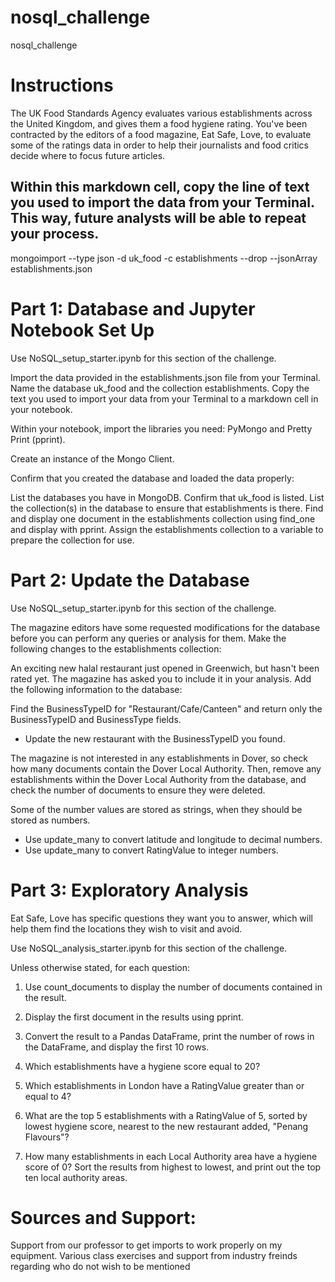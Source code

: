 # nosql_challenge
nosql_challenge


# Instructions
The UK Food Standards Agency evaluates various establishments across the United Kingdom, and gives them a food hygiene rating. You've been contracted by the editors of a food magazine, Eat Safe, Love, to evaluate some of the ratings data in order to help their journalists and food critics decide where to focus future articles.

##  Within this markdown cell, copy the line of text you used to import the data from your Terminal. This way, future analysts will be able to repeat your process.

mongoimport --type json -d uk_food -c establishments --drop --jsonArray establishments.json


#  Part 1: Database and Jupyter Notebook Set Up
Use NoSQL_setup_starter.ipynb for this section of the challenge.

Import the data provided in the establishments.json file from your Terminal. Name the database uk_food and the collection establishments. Copy the text you used to import your data from your Terminal to a markdown cell in your notebook.

Within your notebook, import the libraries you need: PyMongo and Pretty Print (pprint).

Create an instance of the Mongo Client.

Confirm that you created the database and loaded the data properly:

List the databases you have in MongoDB. Confirm that uk_food is listed.
List the collection(s) in the database to ensure that establishments is there.
Find and display one document in the establishments collection using find_one and display with pprint.
Assign the establishments collection to a variable to prepare the collection for use.

#  Part 2: Update the Database
Use NoSQL_setup_starter.ipynb for this section of the challenge.

The magazine editors have some requested modifications for the database before you can perform any queries or analysis for them. Make the following changes to the establishments collection:

An exciting new halal restaurant just opened in Greenwich, but hasn't been rated yet. The magazine has asked you to include it in your analysis. Add the following information to the database:

Find the BusinessTypeID for "Restaurant/Cafe/Canteen" and return only the BusinessTypeID and BusinessType fields.

*  Update the new restaurant with the BusinessTypeID you found.

The magazine is not interested in any establishments in Dover, so check how many documents contain the Dover Local Authority. Then, remove any establishments within the Dover Local Authority from the database, and check the number of documents to ensure they were deleted.

Some of the number values are stored as strings, when they should be stored as numbers.

*  Use update_many to convert latitude and longitude to decimal numbers.
*  Use update_many to convert RatingValue to integer numbers.

# Part 3: Exploratory Analysis
Eat Safe, Love has specific questions they want you to answer, which will help them find the locations they wish to visit and avoid.

Use NoSQL_analysis_starter.ipynb for this section of the challenge.



Unless otherwise stated, for each question:

1. Use count_documents to display the number of documents contained in the result.

2. Display the first document in the results using pprint.

2. Convert the result to a Pandas DataFrame, print the number of rows in the DataFrame, and display the first 10 rows.

3. Which establishments have a hygiene score equal to 20?

4. Which establishments in London have a RatingValue greater than or equal to 4?


5. What are the top 5 establishments with a RatingValue of 5, sorted by lowest hygiene score, nearest to the new restaurant added, "Penang Flavours"?

6. How many establishments in each Local Authority area have a hygiene score of 0? Sort the results from highest to lowest, and print out the top ten local authority areas.

# Sources and Support:

Support from our professor to get imports to work properly on my equipment. Various class exercises and support from industry freinds regarding who do not wish to be mentioned

